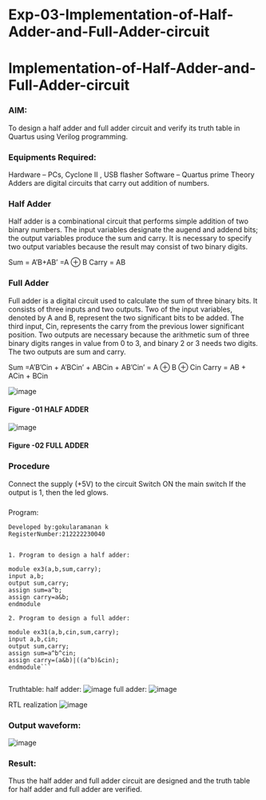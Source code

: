# Exp-03-Implementation-of-Half-Adder-and-Full-Adder-circuit

# Implementation-of-Half-Adder-and-Full-Adder-circuit
### AIM:
To design a half adder and full adder circuit and verify its truth table in Quartus using Verilog programming.

### Equipments Required:
Hardware – PCs, Cyclone II , USB flasher
Software – Quartus prime
Theory
Adders are digital circuits that carry out addition of numbers.

### Half Adder
Half adder is a combinational circuit that performs simple addition of two binary numbers. The input variables designate the augend and addend bits; the output variables produce the sum and carry. It is necessary to specify two output variables because the result may consist of two binary digits.

Sum = A’B+AB’ =A ⊕ B Carry = AB

### Full Adder
Full adder is a digital circuit used to calculate the sum of three binary bits. It consists of three inputs and two outputs. Two of the input variables, denoted by A and B, represent the two significant bits to be added. The third input, Cin, represents the carry from the previous lower significant position. Two outputs are necessary because the arithmetic sum of three binary digits ranges in value from 0 to 3, and binary 2 or 3 needs two digits. The two outputs are sum and carry.

Sum =A’B’Cin + A’BCin’ + ABCin + AB’Cin’ = A ⊕ B ⊕ Cin Carry = AB + ACin + BCin

 ![image](https://user-images.githubusercontent.com/36288975/163552156-a13e5a56-c638-4110-97d9-8896907c8d25.png)

#### Figure -01 HALF ADDER 


![image](https://user-images.githubusercontent.com/36288975/163552057-b3547877-6d07-45b4-b7e0-bcfebfad9e1d.png)

#### Figure -02 FULL ADDER 

### Procedure

Connect the supply (+5V) to the circuit
Switch ON the main switch
If the output is 1, then the led glows.
### 
Program:
```
Developed by:gokularamanan k
RegisterNumber:212222230040


1. Program to design a half adder:

module ex3(a,b,sum,carry);
input a,b;
output sum,carry;
assign sum=a^b;
assign carry=a&b;
endmodule 

2. Program to design a full adder:

module ex31(a,b,cin,sum,carry);
input a,b,cin;
output sum,carry;
assign sum=a^b^cin;
assign carry=(a&b)|((a^b)&cin);
endmodule```


```

Truthtable: half adder:
![image](https://github.com/Gokulanbazhagan/Exp-02-Implementation-of-Half-Adder-and-Full-Adder-circuit/assets/119518996/a2dd1d28-a7ea-4566-9711-635cf2fb2c6e)
full adder:
![image](https://github.com/Gokulanbazhagan/Exp-02-Implementation-of-Half-Adder-and-Full-Adder-circuit/assets/119518996/08f4a947-a33f-4c41-b3d1-32e3b16a0e91)

RTL realization
![image](https://github.com/Gokulanbazhagan/Exp-02-Implementation-of-Half-Adder-and-Full-Adder-circuit/assets/119518996/6edb1e2d-ffff-47fe-832e-ecd3aa521eda)

### Output waveform:
![image](https://github.com/Gokulanbazhagan/Exp-02-Implementation-of-Half-Adder-and-Full-Adder-circuit/assets/119518996/a2b35865-295f-4614-865c-5465b37cac5c)
 

### Result:
Thus the half adder and full adder circuit are designed and the truth table for half adder and full adder are verified.
